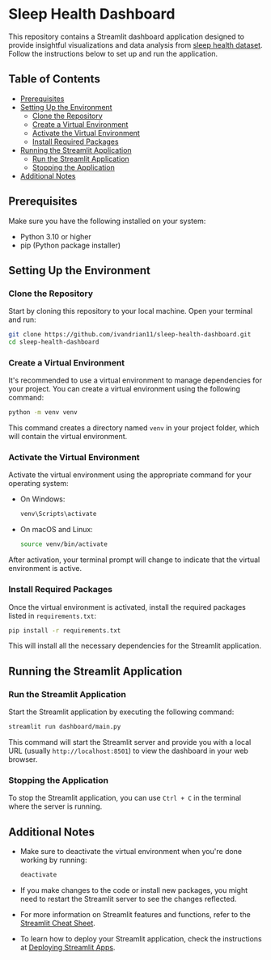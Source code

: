 # Sleep Health Dashboard

This repository contains a Streamlit dashboard application designed to provide insightful visualizations and data analysis from [sleep health dataset](https://www.kaggle.com/datasets/uom190346a/sleep-health-and-lifestyle-dataset/). Follow the instructions below to set up and run the application.

## Table of Contents

- [Prerequisites](#prerequisites)
- [Setting Up the Environment](#setting-up-the-environment)
  - [Clone the Repository](#clone-the-repository)
  - [Create a Virtual Environment](#create-a-virtual-environment)
  - [Activate the Virtual Environment](#activate-the-virtual-environment)
  - [Install Required Packages](#install-required-packages)
- [Running the Streamlit Application](#running-the-streamlit-application)
  - [Run the Streamlit Application](#run-the-streamlit-application)
  - [Stopping the Application](#stopping-the-application)
- [Additional Notes](#additional-notes)

## Prerequisites

Make sure you have the following installed on your system:

- Python 3.10 or higher
- pip (Python package installer)

## Setting Up the Environment

### Clone the Repository

Start by cloning this repository to your local machine. Open your terminal and run:

```bash
git clone https://github.com/ivandrian11/sleep-health-dashboard.git
cd sleep-health-dashboard
```

### Create a Virtual Environment

It's recommended to use a virtual environment to manage dependencies for your project. You can create a virtual environment using the following command:

```bash
python -m venv venv
```

This command creates a directory named `venv` in your project folder, which will contain the virtual environment.

### Activate the Virtual Environment

Activate the virtual environment using the appropriate command for your operating system:

- On Windows:

  ```bash
  venv\Scripts\activate
  ```

- On macOS and Linux:

  ```bash
  source venv/bin/activate
  ```

After activation, your terminal prompt will change to indicate that the virtual environment is active.

### Install Required Packages

Once the virtual environment is activated, install the required packages listed in `requirements.txt`:

```bash
pip install -r requirements.txt
```

This will install all the necessary dependencies for the Streamlit application.

## Running the Streamlit Application

### Run the Streamlit Application

Start the Streamlit application by executing the following command:

```bash
streamlit run dashboard/main.py
```

This command will start the Streamlit server and provide you with a local URL (usually `http://localhost:8501`) to view the dashboard in your web browser.

### Stopping the Application

To stop the Streamlit application, you can use `Ctrl + C` in the terminal where the server is running.

## Additional Notes

- Make sure to deactivate the virtual environment when you're done working by running:

  ```bash
  deactivate
  ```

- If you make changes to the code or install new packages, you might need to restart the Streamlit server to see the changes reflected.

- For more information on Streamlit features and functions, refer to the [Streamlit Cheat Sheet](https://docs.streamlit.io/develop/quick-reference/cheat-sheet).

- To learn how to deploy your Streamlit application, check the instructions at [Deploying Streamlit Apps](https://docs.streamlit.io/deploy/streamlit-community-cloud/deploy-your-app).
